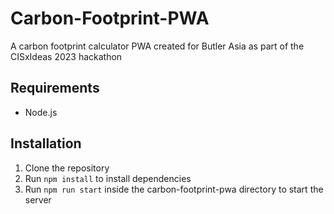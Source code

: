 # Carbon-Footprint-PWA
A carbon footprint calculator PWA created for Butler Asia as part of the CISxIdeas 2023 hackathon

## Requirements
- Node.js

## Installation
1. Clone the repository
2. Run `npm install` to install dependencies
3. Run `npm run start` inside the carbon-footprint-pwa directory to start the server